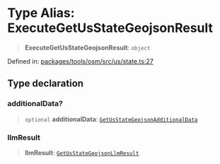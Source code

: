 # Type Alias: ExecuteGetUsStateGeojsonResult

> **ExecuteGetUsStateGeojsonResult**: `object`

Defined in: [packages/tools/osm/src/us/state.ts:27](https://github.com/GeoDaCenter/openassistant/blob/bc4037be52d89829440fcc4aaa1010be73719d16/packages/tools/osm/src/us/state.ts#L27)

## Type declaration

### additionalData?

> `optional` **additionalData**: [`GetUsStateGeojsonAdditionalData`](GetUsStateGeojsonAdditionalData.md)

### llmResult

> **llmResult**: [`GetUsStateGeojsonLlmResult`](GetUsStateGeojsonLlmResult.md)
